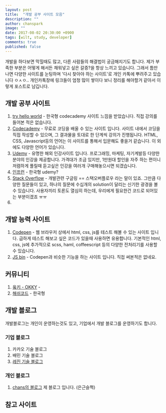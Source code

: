 ```yaml
---
layout: post
title:  "개발 공부 사이트 모음"
description: ""
author: chanspark
image: ""
date: 2017-08-02 20:30:00 +0900
tags: [wilt, study, developer]
comments: true
published: false
---
```


개발을 하다보면 막힐때도 많고, 다른 사람들의 해결법이 궁금해지기도 합니다. 제가 부족한 부분은 어떻게 해서든 채워넣고 싶은 갈증?을 항상 느끼고 있습니다. 그래서 틈만나면 다양한 사이트를 눈팅하며 '다시 찾아야 하는 사이트'로 개인 카톡에 뿌려주고 있습니다 ㅇㅅㅇ.. 개인카톡창에 링크들이 엄청 많이 쌓이다 보니 정리를 해야할거 같아서 이렇게 포스트로 남깁니다.

## 개발 공부 사이트
1. [try hello world](http://tryhelloworld.co.kr/) - 한국형 codecademy 사이트 느낌을 받았습니다. 직접 강의를 들어본 적은 없습니다.
2. [Codecademy](https://codecademy.com) - 무료로 코딩을 배울 수 있는 사이트 입니다. 사이트 내에서 코딩을 직접 작성할 수 있으며, 그 결과물을 토대로 한 단계씩 강의가 진행됩니다. HTML, CSS, Javascript등의 언어는 이 사이트를 통해서 입문해도 좋을거 같습니다. 이 외에도 다양한 언어가 있습니다.
3. [Udemy](https://udemy.com) - 유명한 해외 인강사이트 입니다. 프로그래밍, 마케팅, 자기계발등 다양한 분야의 인강을 제공합니다. 가격대가 조금 있지만, 1만원대 할인을 자주 하는 편이니 저렴하게 풀릴때 듣고싶은 인강을 여러개 구매해놓으시면 되겠습니다. 
3. [인프런](https://inflearn.com) - 한국형 udemy? 
4. [Stack Overflow](https://stackoverflow.com/) - 개발관련 구글링 == 스택오버플로우 라는 말이 있죠. 그만큼 다양한 질문들이 있고, 하나의 질문에 수십개의 solution이 달리는 신기한 광경을 볼 수 있습니다. 사용자끼리 토론도 열심히 하는데, 우리에게 필요한건 코드로 되어있는 부분이겠죠 ㅠㅠ 
5. 

## 개발 능력 사이트
1. [Codepen](https://codepen.io) - 웹 브라우저 상에서 html, css, js를 테스트 해볼 수 있는 사이트 입니다. 급하게 테스트 해보고 싶은 코드가 있을때 사용하면 유용합니다. 기본적인 html, css, js에 추가적으로 scss, haml, coffeescript 등의 다양한 전처리기를 사용할 수 있습니다.
2. [JS bin](https://jsbin.com) - Codepen과 비슷한 기능을 하는 사이트 입니다. 직접 써본적은 없네요.

## 커뮤니티
1. [옼키 - OKKY](https://okky.kr/) - 
2. [해쉬코드](http://hashcode.co.kr/) - 한국형 


## 개발 블로그
개발블로그는 개인이 운영하는것도 있고, 기업에서 개발 블로그를 운영하기도 합니다. 
### 기업 블로그
1. 카카오 기술 블로그
2. 배민 기술 블로그
3. [레진 기술 블로그](http://tech.lezhin.com/)

### 개인 블로그
1. [chans의 블로그](https://chanspark.github.io/blog) 제 블로그 입니다. (은근슬쩍)


## 참고 사이트


















